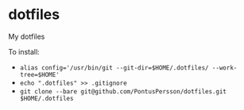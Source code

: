 # dotfiles
My dotfiles

To install:
* `alias config='/usr/bin/git --git-dir=$HOME/.dotfiles/ --work-tree=$HOME'`
* `echo ".dotfiles" >> .gitignore`
* `git clone --bare git@github.com/PontusPersson/dotfiles.git $HOME/.dotfiles`

